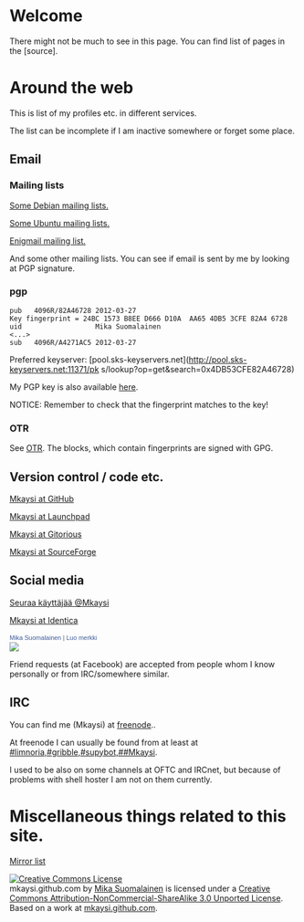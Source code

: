 <!DOCTYPE html>
<html>
<head>
<meta name="description" content="Insert description here" />
<meta name="keywords" content="Insert,keywords,here" />
<meta name="author" content="Mika Suomalainen" />
<meta charset="UTF-8" />
<title>Insert title here</title>
</head>

# Welcome

There might not be much to see in this page. You can find list of pages in the [source].

# Around the web

This is list of my profiles etc. in different services.

The list can be incomplete if I am inactive somewhere or forget some place.

## Email

### Mailing lists

[Some Debian mailing lists.](http://lists.debian.org/)

[Some Ubuntu mailing lists.](http://lists.ubuntu.com/)

[Enigmail mailing list.](http://enigmail.net/support/list.php)

And some other mailing lists. You can see if email is sent by me by looking at PGP signature.

### pgp

```
pub   4096R/82A46728 2012-03-27
Key fingerprint = 24BC 1573 B8EE D666 D10A  AA65 4DB5 3CFE 82A4 6728
uid                  Mika Suomalainen
<...>
sub   4096R/A4271AC5 2012-03-27
```

Preferred keyserver: [pool.sks-keyservers.net](http://pool.sks-keyservers.net:11371/pk
s/lookup?op=get&search=0x4DB53CFE82A46728)

My PGP key is also available [here](0x82A46728.txt).

NOTICE: Remember to check that the fingerprint matches to the key!

### OTR

See [OTR]. The blocks, which contain fingerprints are signed with GPG.

[OTR]:PGP/OTR.html

## Version control / code etc.

[Mkaysi at GitHub](https://github.com/Mkaysi)

[Mkaysi at Launchpad](https://launchpad.net/~mkaysi)

[Mkaysi at Gitorious](https://gitorious.org/~mkaysi)

[Mkaysi at SourceForge](https://sourceforge.net/users/mkaysi)

##  Social media

<a href="https://twitter.com/Mkaysi" class="twitter-follow-button" data-show-count="false" data-lang="fi" data-size="large">Seuraa käyttäjää @Mkaysi</a>
<script>!function(d,s,id){var js,fjs=d.getElementsByTagName(s)[0];if(!d.getElementById(id)){js=d.createElement(s);js.id=id;js.src="//platform.twitter.com/widgets.js";fjs.parentNode.insertBefore(js,fjs);}}(document,"script","twitter-wjs");</script>

[Mkaysi at Identica](https://identi.ca/Mkaysi)

<!-- Facebook Badge START --><a href="https://www.facebook.com/mika.suomalainen" target="_TOP" style="font-family: &quot;lucida grande&quot;,tahoma,verdana,arial,sans-serif; font-size: 11px; font-variant: normal; font-style: normal; font-weight: normal; color: #3B5998; text-decoration: none;" title="Mika Suomalainen">Mika Suomalainen</a><span style="font-family: &quot;lucida grande&quot;,tahoma,verdana,arial,sans-serif; font-size: 11px; line-height: 16px; font-variant: normal; font-style: normal; font-weight: normal; color: #555555; text-decoration: none;">&nbsp;|&nbsp;</span><a href="http://www.facebook.com/badges/" target="_TOP" style="font-family: &quot;lucida grande&quot;,tahoma,verdana,arial,sans-serif; font-size: 11px; font-variant: normal; font-style: normal; font-weight: normal; color: #3B5998; text-decoration: none;" title="Tee oma merkkisi!">Luo merkki</a><br/><a href="https://www.facebook.com/mika.suomalainen" target="_TOP" title="Mika Suomalainen"><img src="https://badge.facebook.com/badge/100002544672061.1472.490186611.png" style="border: 0px;" /></a><!-- Facebook Badge END -->

Friend requests (at Facebook) are accepted from people whom I know personally or from IRC/somewhere similar.

## IRC

You can find me (Mkaysi) at [freenode]..

[freenode]:http://freenode.net/

At freenode I can usually be found from at least at [#limnoria,#gribble,#supybot,##Mkaysi](irc://irc.freenode.net/#limnoria,#gribble,#supybot,##Mkaysi).

I used to be also on some channels at OFTC and IRCnet, but because of problems with shell hoster I am not on them currently.

# Miscellaneous things related to this site.

[Mirror list](mirrors.html)

<a rel="license" href="http://creativecommons.org/licenses/by-nc-sa/3.0/"><img alt="Creative Commons License" style="border-width:0" src="http://i.creativecommons.org/l/by-nc-sa/3.0/88x31.png" /></a><br /><span xmlns:dct="http://purl.org/dc/terms/" property="dct:title">mkaysi.github.com</span> by <a xmlns:cc="http://creativecommons.org/ns#" href="http://mkaysi.github.com/" property="cc:attributionName" rel="cc:attributionURL">Mika Suomalainen</a> is licensed under a <a rel="license" href="http://creativecommons.org/licenses/by-nc-sa/3.0/">Creative Commons Attribution-NonCommercial-ShareAlike 3.0 Unported License</a>.<br />Based on a work at <a xmlns:dct="http://purl.org/dc/terms/" href="http://mkaysi.github.com/" rel="dct:source">mkaysi.github.com</a>.
</HTML>
